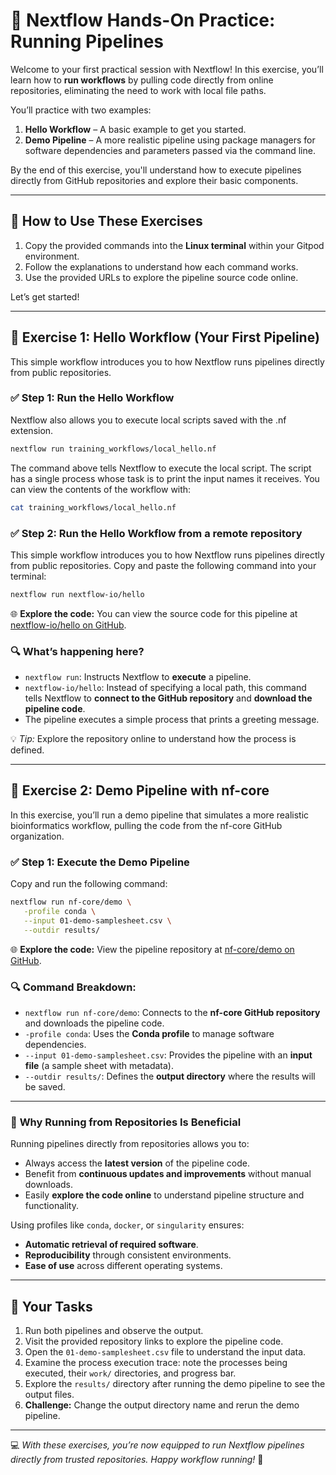# 🚀 **Nextflow Hands-On Practice: Running Pipelines**

Welcome to your first practical session with Nextflow! In this exercise, you’ll learn how to **run workflows** by pulling code directly from online repositories, eliminating the need to work with local file paths.

You’ll practice with two examples:

1. **Hello Workflow** – A basic example to get you started.  
2. **Demo Pipeline** – A more realistic pipeline using package managers for software dependencies and parameters passed via the command line.

By the end of this exercise, you'll understand how to execute pipelines directly from GitHub repositories and explore their basic components.

---

## 📝 **How to Use These Exercises**

1. Copy the provided commands into the **Linux terminal** within your Gitpod environment.  
2. Follow the explanations to understand how each command works.  
3. Use the provided URLs to explore the pipeline source code online.

Let’s get started!

---

## 🧪 **Exercise 1: Hello Workflow (Your First Pipeline)**

This simple workflow introduces you to how Nextflow runs pipelines directly from public repositories.

### ✅ **Step 1: Run the Hello Workflow**

Nextflow also allows you to execute local scripts saved with the .nf extension.

```bash
nextflow run training_workflows/local_hello.nf
```

The command above tells Nextflow to execute the local script.
The script has a single process whose task is to print the input names it receives. You can view the contents of the workflow with:

```bash
cat training_workflows/local_hello.nf
```

### ✅ **Step 2: Run the Hello Workflow from a remote repository**

This simple workflow introduces you to how Nextflow runs pipelines directly from public repositories.
Copy and paste the following command into your terminal:

```bash
nextflow run nextflow-io/hello
```

🌐 **Explore the code:** You can view the source code for this pipeline at [nextflow-io/hello on GitHub](https://github.com/nextflow-io/hello).

### 🔍 **What’s happening here?**

- `nextflow run`: Instructs Nextflow to **execute** a pipeline.  
- `nextflow-io/hello`: Instead of specifying a local path, this command tells Nextflow to **connect to the GitHub repository** and **download the pipeline code**.  
- The pipeline executes a simple process that prints a greeting message.

💡 *Tip:* Explore the repository online to understand how the process is defined.

---

## 🚀 **Exercise 2: Demo Pipeline with nf-core**

In this exercise, you’ll run a demo pipeline that simulates a more realistic bioinformatics workflow, pulling the code from the nf-core GitHub organization.

### ✅ **Step 1: Execute the Demo Pipeline**

Copy and run the following command:

```bash
nextflow run nf-core/demo \
   -profile conda \
   --input 01-demo-samplesheet.csv \
   --outdir results/
```


🌐 **Explore the code:** View the pipeline repository at [nf-core/demo on GitHub](https://github.com/nf-core/demo).

### 🔍 **Command Breakdown:**

- `nextflow run nf-core/demo`: Connects to the **nf-core GitHub repository** and downloads the pipeline code.  
- `-profile conda`: Uses the **Conda profile** to manage software dependencies.  
- `--input 01-demo-samplesheet.csv`: Provides the pipeline with an **input file** (a sample sheet with metadata).  
- `--outdir results/`: Defines the **output directory** where the results will be saved.

---

### 🔑 **Why Running from Repositories Is Beneficial**

Running pipelines directly from repositories allows you to:
- Always access the **latest version** of the pipeline code.  
- Benefit from **continuous updates and improvements** without manual downloads.  
- Easily **explore the code online** to understand pipeline structure and functionality.  

Using profiles like `conda`, `docker`, or `singularity` ensures:
- **Automatic retrieval of required software**.  
- **Reproducibility** through consistent environments.  
- **Ease of use** across different operating systems.

---

## 🎯 **Your Tasks**

1. Run both pipelines and observe the output.  
2. Visit the provided repository links to explore the pipeline code.  
3. Open the `01-demo-samplesheet.csv` file to understand the input data.  
4. Examine the process execution trace: note the processes being executed, their `work/` directories, and progress bar.  
5. Explore the `results/` directory after running the demo pipeline to see the output files.  
6. **Challenge:** Change the output directory name and rerun the demo pipeline.

---

💻 *With these exercises, you’re now equipped to run Nextflow pipelines directly from trusted repositories. Happy workflow running!* 🚀


